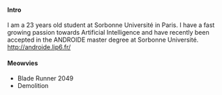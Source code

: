 
#### Intro
I am a 23 years old student at Sorbonne Université in Paris.
I have a fast growing passion towards Artificial Intelligence and have recently been accepted in the ANDROIDE master degree at Sorbonne Université.
http://androide.lip6.fr/

#### Meowvies
- Blade Runner 2049
- Demolition